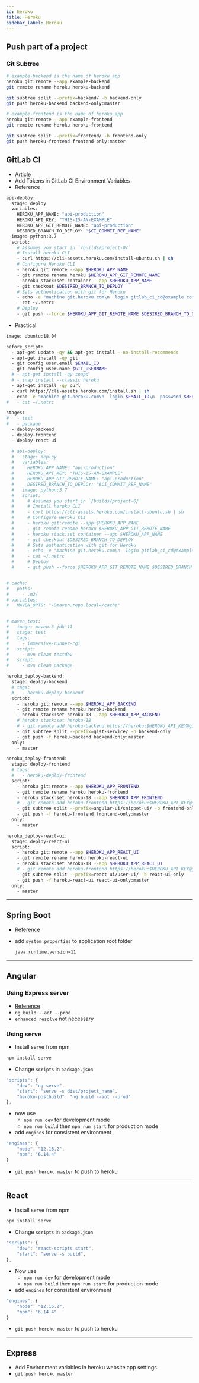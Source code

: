 ```yaml
---
id: heroku
title: Heroku
sidebar_label: Heroku
---
```


## Push part of a project

### Git Subtree

```bash title="project_folder => backend/,  frontend/, .git/"
# example-backend is the name of heroku app
heroku git:remote --app example-backend
git remote rename heroku heroku-backend

git subtree split --prefix=backend/ -b backend-only
git push heroku-backend backend-only:master

# example-frontend is the name of heroku app
heroku git:remote --app example-frontend
git remote rename heroku heroku-frontend

git subtree split --prefix=frontend/ -b frontend-only
git push heroku-frontend frontend-only:master
```

## GitLab CI

- [Article](https://medium.com/swlh/how-do-i-deploy-my-code-to-heroku-using-gitlab-ci-cd-6a232b6be2e4)
- Add Tokens in GitLab CI Environment Variables
- Reference

```bash title=".gitlab-ci.yml"
api-deploy:
  stage: deploy
  variables:
    HEROKU_APP_NAME: "api-production"
    HEROKU_API_KEY: "THIS-IS-AN-EXAMPLE"
    HEROKU_APP_GIT_REMOTE_NAME: "api-production"
    DESIRED_BRANCH_TO_DEPLOY: "$CI_COMMIT_REF_NAME"
  image: python:3.7
  script:
    # Assumes you start in `/builds/project-0/`
    # Install heroku CLI
    - curl https://cli-assets.heroku.com/install-ubuntu.sh | sh
    # Configure Heroku CLI
    - heroku git:remote --app $HEROKU_APP_NAME
    - git remote rename heroku $HEROKU_APP_GIT_REMOTE_NAME
    - heroku stack:set container --app $HEROKU_APP_NAME
    - git checkout $DESIRED_BRANCH_TO_DEPLOY
    # Sets authentication with git for Heroku
    - echo -e "machine git.heroku.com\n  login gitlab_ci_cd@example.com\n  password $HEROKU_API_KEY" >> ~/.netrc
    - cat ~/.netrc
    # Deploy
    - git push --force $HEROKU_APP_GIT_REMOTE_NAME $DESIRED_BRANCH_TO_DEPLOY:master
```

- Practical

```bash title=".gitlab-ci.yml"
image: ubuntu:18.04

before_script:
  - apt-get update -qy && apt-get install --no-install-recommends
  - apt-get install -qy git
  - git config user.email $EMAIL_ID
  - git config user.name $GIT_USERNAME
  # - apt-get install -qy snapd
  # - snap install --classic heroku
  - apt-get install -qy curl
  - curl https://cli-assets.heroku.com/install.sh | sh
  - echo -e "machine git.heroku.com\n  login $EMAIL_ID\n  password $HEROKU_API_KEY" >> ~/.netrc
#   - cat ~/.netrc

stages:
#   - test
#   - package
  - deploy-backend
  - deploy-frontend
  - deploy-react-ui

  # api-deploy:
  #   stage: deploy
  #   variables:
  #     HEROKU_APP_NAME: "api-production"
  #     HEROKU_API_KEY: "THIS-IS-AN-EXAMPLE"
  #     HEROKU_APP_GIT_REMOTE_NAME: "api-production"
  #     DESIRED_BRANCH_TO_DEPLOY: "$CI_COMMIT_REF_NAME"
  #   image: python:3.7
  #   script:
  #     # Assumes you start in `/builds/project-0/`
  #     # Install heroku CLI
  #     - curl https://cli-assets.heroku.com/install-ubuntu.sh | sh
  #     # Configure Heroku CLI
  #     - heroku git:remote --app $HEROKU_APP_NAME
  #     - git remote rename heroku $HEROKU_APP_GIT_REMOTE_NAME
  #     - heroku stack:set container --app $HEROKU_APP_NAME
  #     - git checkout $DESIRED_BRANCH_TO_DEPLOY
  #     # Sets authentication with git for Heroku
  #     - echo -e "machine git.heroku.com\n  login gitlab_ci_cd@example.com\n  password $HEROKU_API_KEY" >> ~/.netrc
  #     - cat ~/.netrc
  #     # Deploy
  #     - git push --force $HEROKU_APP_GIT_REMOTE_NAME $DESIRED_BRANCH_TO_DEPLOY:master


# cache:
#   paths:
#     - .m2/
# variables:
#   MAVEN_OPTS: "-Dmaven.repo.local=/cache"


# maven_test:
#   image: maven:3-jdk-11
#   stage: test
#   tags: 
#     - immersive-runner-cgi
#   script:
#     - mvn clean testdev
#   script:
#     - mvn clean package

heroku_deploy-backend:
  stage: deploy-backend
  # tags:
  #   - heroku-deploy-backend
  script:
    - heroku git:remote --app $HEROKU_APP_BACKEND
    - git remote rename heroku heroku-backend
    - heroku stack:set heroku-18 --app $HEROKU_APP_BACKEND
    # heroku stack:set heroku-18
    # - git remote add heroku-backend https://heroku:$HEROKU_API_KEY@git.heroku.com/$HEROKU_APP_BACKEND.git
    - git subtree split --prefix=gist-service/ -b backend-only
    - git push -f heroku-backend backend-only:master
  only:
    - master

heroku_deploy-frontend:
  stage: deploy-frontend
  # tags:
  #   - heroku-deploy-frontend
  script:
    - heroku git:remote --app $HEROKU_APP_FRONTEND
    - git remote rename heroku heroku-frontend
    - heroku stack:set heroku-18 --app $HEROKU_APP_FRONTEND
    # - git remote add heroku-frontend https://heroku:$HEROKU_API_KEY@git.heroku.com/$HEROKU_APP_FRONTEND.git
    - git subtree split --prefix=angular-ui/snippet-ui/ -b frontend-only
    - git push -f heroku-frontend frontend-only:master
  only:
    - master

heroku_deploy-react-ui:
  stage: deploy-react-ui
  script:
    - heroku git:remote --app $HEROKU_APP_REACT_UI
    - git remote rename heroku heroku-react-ui
    - heroku stack:set heroku-18 --app $HEROKU_APP_REACT_UI
    # - git remote add heroku-frontend https://heroku:$HEROKU_API_KEY@git.heroku.com/$HEROKU_APP_FRONTEND.git
    - git subtree split --prefix=react-ui/user-ui/ -b react-ui-only
    - git push -f heroku-react-ui react-ui-only:master
  only:
    - master
```

---

## Spring Boot

- [Reference](https://devcenter.heroku.com/articles/deploying-spring-boot-apps-to-heroku)
- add `system.properties` to application root folder

    ```md title="system.properties"
    java.runtime.version=11
    ```

---

## Angular

### Using Express server

- [Reference](https://itnext.io/how-to-deploy-angular-application-to-heroku-1d56e09c5147)
- `ng build --aot --prod`
- `enhanced resolve` not necessary

### Using serve

- Install serve from npm

```bash title="project_folder"
npm install serve
```

- Change `scripts` in `package.json`

```js title="package.json"
"scripts": {
    "dev": "ng serve",
    "start": "serve -s dist/project_name",
    "heroku-postbuild": "ng build --aot --prod"
},
```

- now use
  - `npm run dev` for development mode
  - `npm run build` then `npm run start` for production mode
- add `engines` for consistent environment

```js title="package.json"
"engines": {
    "node": "12.16.2",
    "npm": "6.14.4"
}
```

- ```git push heroku master``` to push to heroku

---

## React

- Install serve from npm

```bash title="project_folder"
npm install serve
```

- Change `scripts` in `package.json`

```js title="package.json"
"scripts": {
    "dev": "react-scripts start",
    "start": "serve -s build",
},
```

- Now use
  - `npm run dev` for development mode
  - `npm run build` then `npm run start` for production mode
- add `engines` for consistent environment

```js title="package.json"
"engines": {
    "node": "12.16.2",
    "npm": "6.14.4"
}
```

- ```git push heroku master``` to push to heroku

---

## Express

- Add Environment variables in heroku website app settings
- ```git push heroku master```

